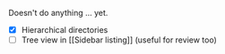 Doesn't do anything ... yet.

- [x] Hierarchical directories
- [ ] Tree view in [[Sidebar listing]] (useful for review too)